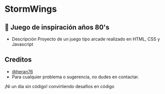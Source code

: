 
# StormWings



## 🚀 Juego de inspiración años 80's
- Descripción
Proyecto de un juego tipo arcade realizado en HTML, CSS y Javascript


## Creditos


- [@heran76](https://github.com/Heran76)
- Para cualquier problema o sugerencia, no dudes en contactar.


¡Ni un día sin código!
convirtiendo desafíos en código 
